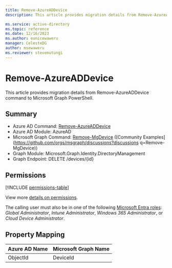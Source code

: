```yaml
---
title: Remove-AzureADDevice
description: This article provides migration details from Remove-AzureADDevice command to Microsoft Graph PowerShell.

ms.service: active-directory
ms.topic: reference
ms.date: 12/16/2023
ms.author: eunicewaweru
manager: CelesteDG
author: msewaweru
ms.reviewer: stevemutungi
---
```


# Remove-AzureADDevice

This article provides migration details from Remove-AzureADDevice command to Microsoft Graph PowerShell.

## Summary

+ Azure AD Command: [Remove-AzureADDevice](/powershell/module/azuread/remove-azureaddevice)
+ Azure AD Module: AzureAD
+ Microsoft Graph Command: [Remove-MgDevice](/powershell/module/microsoft.graph.identity.directorymanagement/remove-mgdevice) ([Community Examples](https://github.com/orgs/msgraph/discussions?discussions q=Remove-MgDevice))
+ Graph Module: Microsoft.Graph.Identity.DirectoryManagement
+ Graph Endpoint:  DELETE /devices/{id}

## Permissions

[!INCLUDE [permissions-table](~/graphref/api-reference/v1.0/includes/permissions/device-delete-permissions.md)]

View more [details on permissions](/graph/api/device-delete#permissions).

The calling user must also be in one of the following [Microsoft Entra roles](/entra/identity/role-based-access-control/permissions-reference?toc=%2Fgraph%2Ftoc.json): *Global Administrator*, *Intune Administrator*, *Windows 365 Administrator*, or *Cloud Device Administrator*.

## Property Mapping

|Azure AD Name|Microsoft Graph Name|
|---|---|
|ObjectId|DeviceId|
